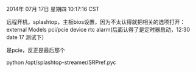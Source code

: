 
2014年 07月 17日 星期四 10:17:16 CST

远程开机，splashtop，主板bios设置，因为不太认得就把相关的选项打开：external Models  pci/pcie device   rtc alarm(后面认得了是定时器启动，12:30 date 17 测试下）

是pcie，反正是最后那个

python /opt/splashtop-streamer/SRPref.pyc


